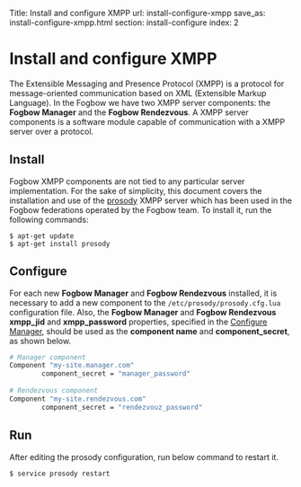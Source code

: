 Title: Install and configure XMPP
url: install-configure-xmpp
save_as: install-configure-xmpp.html
section: install-configure
index: 2

Install and configure XMPP
==========
The Extensible Messaging and Presence Protocol (XMPP) is a protocol for message-oriented communication based on XML (Extensible Markup Language). In the Fogbow we have two XMPP server components: the **Fogbow Manager** and the **Fogbow Rendezvous**. A XMPP server components is a software module capable of communication with a XMPP server over a protocol.

## Install
Fogbow XMPP components are not tied to any particular server implementation. For the sake of simplicity, this document covers the installation and use of the [prosody](http://prosody.im/) XMPP server which has been used in the Fogbow federations operated by the Fogbow team. To install it, run the following commands:
``` shell
$ apt-get update
$ apt-get install prosody
```

## Configure

For each new **Fogbow Manager** and **Fogbow Rendezvous** installed, it is necessary to add a new component to the `/etc/prosody/prosody.cfg.lua` configuration file. Also, the **Fogbow Manager** and **Fogbow Rendezvous** **xmpp_jid** and 
**xmpp_password** properties, specified in the [Configure Manager](http://www.fogbowcloud.org/install-configure-fogbow-manager#configure), should be used as the **component name** and **component_secret**, as shown below.

```bash
# Manager component
Component "my-site.manager.com"
        component_secret = "manager_password"
        
# Rendezvous component
Component "my-site.rendezvous.com"
        component_secret = "rendezvouz_password"
```

## Run
After editing the prosody configuration, run below command to restart it.
``` shell
$ service prosody restart
```
